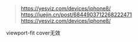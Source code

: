 > https://yesviz.com/devices/iphone8/
> https://juejin.cn/post/6844903712268222471
> https://yesviz.com/devices/iphone8/

viewport-fit cover无效